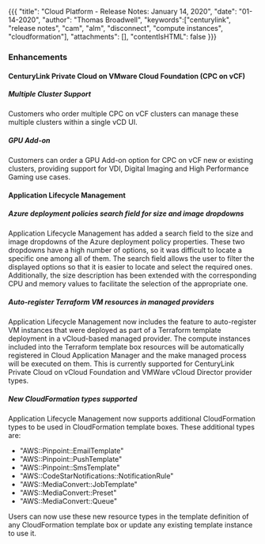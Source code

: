 {{{
"title": "Cloud Platform - Release Notes: January 14, 2020",
"date": "01-14-2020",
"author": "Thomas Broadwell",
"keywords":["centurylink", "release notes", "cam", "alm", "disconnect", "compute instances", "cloudformation"],
"attachments": [],
"contentIsHTML": false
}}}

### Enhancements

#### CenturyLink Private Cloud on VMware Cloud Foundation (CPC on vCF)

##### **Multiple Cluster Support**
Customers who order multiple CPC on vCF clusters can manage these multiple clusters within a single vCD UI.

##### **GPU Add-on**
Customers can order a GPU Add-on option for CPC on vCF new or existing clusters, providing support for VDI, Digital Imaging and High Performance Gaming use cases.

#### Application Lifecycle Management

##### Azure deployment policies search field for size and image dropdowns

Application Lifecycle Management has added a search field to the size and image dropdowns of the Azure deployment policy properties. These two dropdowns have a high number of options, so it was difficult to locate a specific one among all of them. The search field allows the user to filter the displayed options so that it is easier to locate and select the required ones. Additionally, the size description has been extended with the corresponding CPU and memory values to facilitate the selection of the appropriate one.

##### Auto-register Terraform VM resources in managed providers

Application Lifecycle Management now includes the feature to auto-register VM instances that were deployed as part of a Terraform template deployment in a vCloud-based managed provider. The compute instances included into the Terraform template box resources will be automatically registered in Cloud Application Manager and the make managed process will be executed on them. This is currently supported for CenturyLink Private Cloud on vCloud Foundation and VMWare vCloud Director provider types.

##### New CloudFormation types supported

Application Lifecycle Management now supports additional CloudFormation types to be used in CloudFormation template boxes. 
These additional types are: 
* "AWS::Pinpoint::EmailTemplate"
* "AWS::Pinpoint::PushTemplate"
* "AWS::Pinpoint::SmsTemplate"
* "AWS::CodeStarNotifications::NotificationRule"
* "AWS::MediaConvert::JobTemplate"
* "AWS::MediaConvert::Preset"
* "AWS::MediaConvert::Queue" 

Users can now use these new resource types in the template definition of any CloudFormation template box or update any existing template instance to use it.
